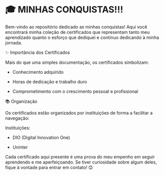 # 🎓 MINHAS CONQUISTAS!!!

Bem-vindo ao repositório dedicado as minhas conquistas! Aqui você encontrará minha coleção de certificados que representam tanto meu aprendizado quanto o esforço que dediquei e continuo dedicando à minha jornada.

✨ Importância dos Certificados

Mais do que uma simples documentação, os certificados simbolizam:

- Conhecimento adquirido

- Horas de dedicação e trabalho duro

- Comprometimento com o crescimento pessoal e profissional


📚 Organização

Os certificados estão organizados por instituições de forma a facilitar a navegação:

Instituições:

- DIO (Digital Innovation One)

- Uninter

Cada certificado aqui presente é uma prova do meu empenho em seguir aprendendo e me aperfeiçoando. Se tiver curiosidade sobre algum deles, fique à vontade para entrar em contato! 😊

